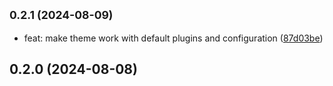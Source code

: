 ## <small>0.2.1 (2024-08-09)</small>

* feat: make theme work with default plugins and configuration ([87d03be](https://github.com/gobstones/typedoc-theme-gobstones/commit/87d03be))



## 0.2.0 (2024-08-08)




